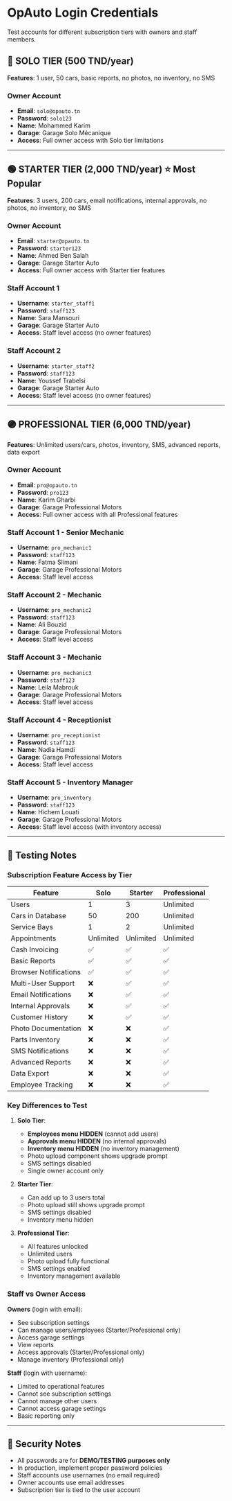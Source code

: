 # OpAuto Login Credentials

Test accounts for different subscription tiers with owners and staff members.

## 🔵 SOLO TIER (500 TND/year)
**Features**: 1 user, 50 cars, basic reports, no photos, no inventory, no SMS

### Owner Account
- **Email**: `solo@opauto.tn`
- **Password**: `solo123`
- **Name**: Mohammed Karim
- **Garage**: Garage Solo Mécanique
- **Access**: Full owner access with Solo tier limitations

---

## 🟢 STARTER TIER (2,000 TND/year) ⭐ Most Popular
**Features**: 3 users, 200 cars, email notifications, internal approvals, no photos, no inventory, no SMS

### Owner Account
- **Email**: `starter@opauto.tn`
- **Password**: `starter123`
- **Name**: Ahmed Ben Salah
- **Garage**: Garage Starter Auto
- **Access**: Full owner access with Starter tier features

### Staff Account 1
- **Username**: `starter_staff1`
- **Password**: `staff123`
- **Name**: Sara Mansouri
- **Garage**: Garage Starter Auto
- **Access**: Staff level access (no owner features)

### Staff Account 2
- **Username**: `starter_staff2`
- **Password**: `staff123`
- **Name**: Youssef Trabelsi
- **Garage**: Garage Starter Auto
- **Access**: Staff level access (no owner features)

---

## 🟣 PROFESSIONAL TIER (6,000 TND/year)
**Features**: Unlimited users/cars, photos, inventory, SMS, advanced reports, data export

### Owner Account
- **Email**: `pro@opauto.tn`
- **Password**: `pro123`
- **Name**: Karim Gharbi
- **Garage**: Garage Professional Motors
- **Access**: Full owner access with all Professional features

### Staff Account 1 - Senior Mechanic
- **Username**: `pro_mechanic1`
- **Password**: `staff123`
- **Name**: Fatma Slimani
- **Garage**: Garage Professional Motors
- **Access**: Staff level access

### Staff Account 2 - Mechanic
- **Username**: `pro_mechanic2`
- **Password**: `staff123`
- **Name**: Ali Bouzid
- **Garage**: Garage Professional Motors
- **Access**: Staff level access

### Staff Account 3 - Mechanic
- **Username**: `pro_mechanic3`
- **Password**: `staff123`
- **Name**: Leila Mabrouk
- **Garage**: Garage Professional Motors
- **Access**: Staff level access

### Staff Account 4 - Receptionist
- **Username**: `pro_receptionist`
- **Password**: `staff123`
- **Name**: Nadia Hamdi
- **Garage**: Garage Professional Motors
- **Access**: Staff level access

### Staff Account 5 - Inventory Manager
- **Username**: `pro_inventory`
- **Password**: `staff123`
- **Name**: Hichem Louati
- **Garage**: Garage Professional Motors
- **Access**: Staff level access (with inventory access)

---

## 📝 Testing Notes

### Subscription Feature Access by Tier

| Feature | Solo | Starter | Professional |
|---------|------|---------|--------------|
| Users | 1 | 3 | Unlimited |
| Cars in Database | 50 | 200 | Unlimited |
| Service Bays | 1 | 2 | Unlimited |
| Appointments | Unlimited | Unlimited | Unlimited |
| Cash Invoicing | ✅ | ✅ | ✅ |
| Basic Reports | ✅ | ✅ | ✅ |
| Browser Notifications | ✅ | ✅ | ✅ |
| Multi-User Support | ❌ | ✅ | ✅ |
| Email Notifications | ❌ | ✅ | ✅ |
| Internal Approvals | ❌ | ✅ | ✅ |
| Customer History | ❌ | ✅ | ✅ |
| Photo Documentation | ❌ | ❌ | ✅ |
| Parts Inventory | ❌ | ❌ | ✅ |
| SMS Notifications | ❌ | ❌ | ✅ |
| Advanced Reports | ❌ | ❌ | ✅ |
| Data Export | ❌ | ❌ | ✅ |
| Employee Tracking | ❌ | ❌ | ✅ |

### Key Differences to Test

1. **Solo Tier**: 
   - **Employees menu HIDDEN** (cannot add users)
   - **Approvals menu HIDDEN** (no internal approvals)
   - **Inventory menu HIDDEN** (no inventory management)
   - Photo upload component shows upgrade prompt
   - SMS settings disabled
   - Single owner account only

2. **Starter Tier**:
   - Can add up to 3 users total
   - Photo upload still shows upgrade prompt
   - SMS settings disabled
   - Inventory menu hidden

3. **Professional Tier**:
   - All features unlocked
   - Unlimited users
   - Photo upload fully functional
   - SMS settings enabled
   - Inventory management available

### Staff vs Owner Access

**Owners** (login with email):
- See subscription settings
- Can manage users/employees (Starter/Professional only)
- Access garage settings  
- View reports
- Access approvals (Starter/Professional only)
- Manage inventory (Professional only)

**Staff** (login with username):
- Limited to operational features
- Cannot see subscription settings
- Cannot manage other users
- Cannot access garage settings
- Basic reporting only

---

## 🔐 Security Notes

- All passwords are for **DEMO/TESTING purposes only**
- In production, implement proper password policies
- Staff accounts use usernames (no email required)
- Owner accounts use email addresses
- Subscription tier is tied to the user account
